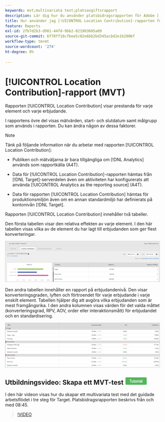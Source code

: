 ```yaml
---
keywords: mvt;multivariata test;platsavgiftsrapport
description: Lär dig hur du använder platsbidragsrapporten för Adobe [!DNL Target] [!UICONTROL Experience Targeting]-aktiviteter som visar prestanda för varje element och varje erbjudande.
title: Hur använder jag [!UICONTROL Location Contribution]-rapporten för [!UICONTROL Multivariate Test]-aktiviteter?
feature: Reports
exl-id: 2fb7d2b3-d981-44fd-9bb2-021903605a09
source-git-commit: 6f70ff18cfbee5c02e6bb2bd345acbd2e1b2006f
workflow-type: tm+mt
source-wordcount: '274'
ht-degree: 0%

---
```


# [!UICONTROL Location Contribution]-rapport (MVT)

Rapporten [!UICONTROL Location Contribution] visar prestanda för varje element och varje erbjudande.

I rapportens övre del visas mätvärden, start- och slutdatum samt målgrupp som används i rapporten. Du kan ändra någon av dessa faktorer.

>[!NOTE]
>
>Tänk på följande information när du arbetar med rapporten [!UICONTROL Location Contribution]:
>
>* Publiken och mätväljarna är bara tillgängliga om [!DNL Analytics] används som rapportkälla (A4T).
>
>* Data för [!UICONTROL Location Contribution]-rapporten hämtas från [!DNL Target]-serverdelen även om aktiviteten har konfigurerats att använda [!UICONTROL Analytics as the reporting source] (A4T).
>
>* Data för rapporten [!UICONTROL Location Contribution] hämtas för produktionsmiljön även om en annan standardmiljö har definierats på kontonivån [!DNL Target].

Rapporten [!UICONTROL Location Contribution] innehåller två tabeller.

Den första tabellen visar den relativa effekten av varje element. I den här tabellen visas vilka av de element du har lagt till erbjudanden som ger flest konverteringar.

![Platsbidragsrapport i Adobe Target](/help/main/c-reports/assets/locationcontributiontop.png)

Den andra tabellen innehåller en rapport på erbjudandenivå. Den visar konverteringsgraden, lyften och förtroendet för varje erbjudande i varje enskilt element. Tabellen hjälper dig att avgöra vilka erbjudanden som är mest framgångsrika. I den andra kolumnen visas värden för det valda måttet (konverteringsgrad, RPV, AOV, order eller interaktionsmått) för erbjudandet och en standardisering.

![Platsbidragsrapport i Adobe Target](/help/main/c-reports/assets/locationcontributionbottom.png)

## Utbildningsvideo: Skapa ett MVT-test ![självstudiekursetikett](/help/main/assets/tutorial.png)

I den här videon visas hur du skapar ett multivariata test med det guidade arbetsflödet i tre steg för Target. Platsbidragsrapporten beskrivs från och med 08:45.

>[!VIDEO](https://video.tv.adobe.com/v/17395)
